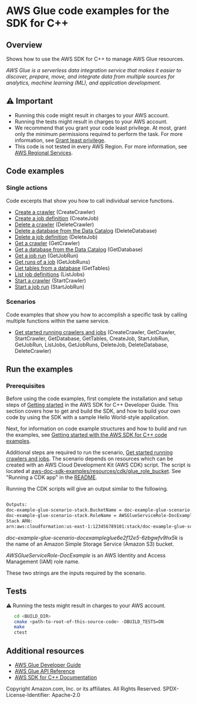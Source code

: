 # AWS Glue code examples for the SDK for C++

## Overview

Shows how to use the AWS SDK for C++ to manage AWS Glue resources.

*AWS Glue is a serverless data integration service that makes it easier to discover, prepare, move, and integrate data from multiple sources for analytics, machine learning (ML), and application development.*

## ⚠️ Important

* Running this code might result in charges to your AWS account.
* Running the tests might result in charges to your AWS account.
* We recommend that you grant your code least privilege. At most, grant only the minimum permissions required to perform the task. For more information, see [Grant least privilege](https://docs.aws.amazon.com/IAM/latest/UserGuide/best-practices.html#grant-least-privilege).
* This code is not tested in every AWS Region. For more information, see [AWS Regional Services](https://aws.amazon.com/about-aws/global-infrastructure/regional-product-services).

## Code examples

### Single actions

Code excerpts that show you how to call individual service functions.

* [Create a crawler](glue_getting_started_scenario.cpp) (CreateCrawler)
* [Create a job definition](glue_getting_started_scenario.cpp) (CreateJob)
* [Delete a crawler](glue_getting_started_scenario.cpp) (DeleteCrawler)
* [Delete a database from the Data Catalog](glue_getting_started_scenario.cpp) (DeleteDatabase)
* [Delete a job definition](glue_getting_started_scenario.cpp) (DeleteJob)
* [Get a crawler](glue_getting_started_scenario.cpp) (GetCrawler)
* [Get a database from the Data Catalog](glue_getting_started_scenario.cpp) (GetDatabase)
* [Get a job run](glue_getting_started_scenario.cpp) (GetJobRun)
* [Get runs of a job](glue_getting_started_scenario.cpp) (GetJobRuns)
* [Get tables from a database](glue_getting_started_scenario.cpp) (GetTables)
* [List job definitions](glue_getting_started_scenario.cpp) (ListJobs)
* [Start a crawler](glue_getting_started_scenario.cpp) (StartCrawler)
* [Start a job run](glue_getting_started_scenario.cpp) (StartJobRun)

### Scenarios

Code examples that show you how to accomplish a specific task by calling multiple functions within the same service.

* [Get started running crawlers and jobs](glue_getting_started_scenario.cpp) 
  (CreateCrawler, GetCrawler, StartCrawler, GetDatabase, GetTables, 
  CreateJob, StartJobRun, GetJobRun, ListJobs, GetJobRuns, DeleteJob, 
  DeleteDatabase, DeleteCrawler)

## Run the examples

### Prerequisites

Before using the code examples, first complete the installation and setup steps
of [Getting started](https://docs.aws.amazon.com/sdk-for-cpp/v1/developer-guide/getting-started.html) in the AWS SDK for
C++ Developer Guide.
This section covers how to get and build the SDK, and how to build your own code by using the SDK with a
sample Hello World-style application.

Next, for information on code example structures and how to build and run the examples, see [Getting started with the AWS SDK for C++ code examples](https://docs.aws.amazon.com/sdk-for-cpp/v1/developer-guide/getting-started-code-examples.html).

Additional steps are required to run the scenario, [Get started running
crawlers and jobs](glue_getting_started_scenario.cpp). The scenario depends
on resources which can be created with an AWS Cloud Development Kit (AWS CDK)
script. The script is located at
[aws-doc-sdk-examples/resources/cdk/glue_role_bucket](../../../resources/cdk/glue_role_bucket). See "Running a CDK app" in the [README](../../../resources/cdk/README.md).

Running the CDK scripts will give an output similar to the following.

```sh

Outputs:
doc-example-glue-scenario-stack.BucketName = doc-example-glue-scenario-docexampleglue12345678-12345678910
doc-example-glue-scenario-stack.RoleName = AWSGlueServiceRole-DocExample
Stack ARN:
arn:aws:cloudformation:us-east-1:123456789101:stack/doc-example-glue-scenario-stack/12345789-1234-1234-1234-123456789101

```
_doc-example-glue-scenario-docexampleglue6e2f12e5-6zbgwfv9hx5k_ is the name 
of an Amazon Simple Storage Service (Amazon S3) bucket.

_AWSGlueServiceRole-DocExample_ is an AWS Identity and Access Management 
(IAM) role name. 

These two strings are the inputs required by the scenario.

## Tests

⚠️ Running the tests might result in charges to your AWS account.

```sh
   cd <BUILD_DIR>
   cmake <path-to-root-of-this-source-code> -DBUILD_TESTS=ON
   make
   ctest 
```   

## Additional resources

* [AWS Glue Developer Guide](https://docs.aws.amazon.com/glue/latest/dg/what-is-glue.html)
* [AWS Glue API Reference](https://docs.aws.amazon.com/glue/latest/dg/aws-glue-api.html)
* [AWS SDK for C++ Documentation](https://docs.aws.amazon.com/sdk-for-cpp/index.html)

Copyright Amazon.com, Inc. or its affiliates. All Rights Reserved. SPDX-License-Identifier: Apache-2.0
